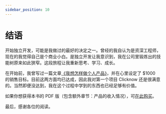 ```yaml
---
sidebar_position: 10
---
```


# 结语

开始独立开发，可能是我做过的最好的决定之一。曾经的我自认为是资深工程师，现在的我觉得自己是个商业小白。是独立开发让我意识到，我在公司里锻炼出的技能树原来如此狭窄。这段旅程让我重新思考、学习、成长。

在开始前，我曾写过一篇文章[《我想怎样做个人产品》](https://laike9m.com/blog/wo-xiang-zen-yang-zuo-ge-ren-chan-pin,148/)，并在心里设定了 $1000 的销售目标。目前这两方面均已达成，因此我对第一个项目 Clicknow 还是很满意的。当然即便没达到，我在这个过程中学到的东西也已经足够有价值。

如果你想获得本书的 PDF 版（包含额外章节：产品的收入情况），可[在此购买](https://laike9m.lemonsqueezy.com/)。

最后，感谢各位的阅读。
